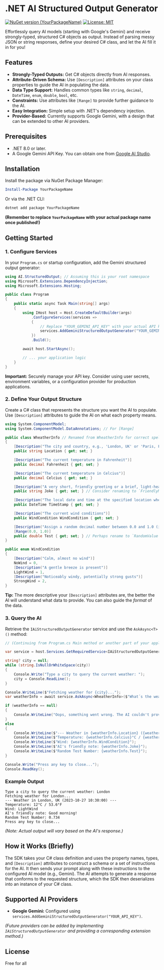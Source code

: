 # .NET AI Structured Output Generator

[![NuGet version (YourPackageName)](https://img.shields.io/nuget/v/AI.StructuredOutput.svg?style=flat-square)](https://www.nuget.org/packages/AI.StructuredOutput/)
[![License: MIT](https://img.shields.io/badge/License-MIT-yellow.svg)](https://opensource.org/licenses/MIT) <!-- Choose your license -->

Effortlessly query AI models (starting with Google's Gemini) and receive strongly-typed, structured C# objects as output. Instead of parsing messy JSON or string responses, define your desired C# class, and let the AI fill it in for you!

## Features

*   **Strongly-Typed Outputs:** Get C# objects directly from AI responses.
*   **Attribute-Driven Schema:** Use `[Description]` attributes on your class properties to guide the AI in populating the data.
*   **Data Type Support:** Handles common types like `string`, `decimal`, `DateTime`, `enum`, `double`, `bool`, etc.
*   **Constraints:** Use attributes like `[Range]` to provide further guidance to the AI.
*   **Easy Integration:** Simple setup with .NET's dependency injection.
*   **Provider-Based:** Currently supports Google Gemini, with a design that can be extended to other AI providers.

## Prerequisites

*   .NET 8.0 or later.
*   A Google Gemini API Key. You can obtain one from [Google AI Studio](https://aistudio.google.com/app/apikey).

## Installation

Install the package via NuGet Package Manager:

```powershell
Install-Package YourPackageName
```

Or via the .NET CLI:

```bash
dotnet add package YourPackageName
```

**(Remember to replace `YourPackageName` with your actual package name once published!)**

## Getting Started

### 1. Configure Services

In your `Program.cs` or startup configuration, add the Gemini structured output generator:

```csharp
using AI.StructuredOutput; // Assuming this is your root namespace
using Microsoft.Extensions.DependencyInjection;
using Microsoft.Extensions.Hosting;

public class Program
{
    public static async Task Main(string[] args)
    {
        using IHost host = Host.CreateDefaultBuilder(args)
            .ConfigureServices(services =>
            {
                // Replace "YOUR_GEMINI_API_KEY" with your actual API key
                services.AddGeminiStructuredOutputGenerator("YOUR_GEMINI_API_KEY");
            })
            .Build();

        await host.StartAsync();

        // ... your application logic
    }
}
```
**Important:** Securely manage your API key. Consider using user secrets, environment variables, or a configuration provider for production applications.

### 2. Define Your Output Structure

Create a C# class that represents the structure you want the AI to populate. Use `[Description]` attributes to guide the AI on what each property means.

```csharp
using System.ComponentModel;
using System.ComponentModel.DataAnnotations; // For [Range]

public class WheatherInfo // Renamed from WheatherInfo for correct spelling
{
    [Description("The city and country, e.g., 'London, UK' or 'Paris, France'")]
    public string Location { get; set; }

    [Description("The current temperature in Fahrenheit")]
    public decimal Fahrenheit { get; set; }

    [Description("The current temperature in Celcius")]
    public decimal Celcius { get; set; }

    [Description("A very short, friendly greeting or a brief, light-hearted comment about the weather. For example: 'Enjoy the sunshine!' or 'Stay dry!' Do not make a joke, just say something like ´good morning´")] // Clarified instruction for AI
    public string Joke { get; set; } // Consider renaming to `FriendlyMessage` or similar if "Joke" is misleading

    [Description("The local date and time at the specified location when these weather conditions were recorded")]
    public DateTime TimeStamp { get; set; }

    [Description("The current wind conditions")]
    public WindCondition WindCondition { get; set; }

    [Description("Assign a random decimal number between 0.0 and 1.0 (inclusive)")]
    [Range(0.0, 1.0)]
    public double Test { get; set; } // Perhaps rename to `RandomValue` for clarity
}

public enum WindCondition
{
    [Description("Calm, almost no wind")]
    NoWind = 0,
    [Description("A gentle breeze is present")]
    LightWind = 1,
    [Description("Noticeably windy, potentially strong gusts")]
    StrongWind = 2,
}
```
**Tip:** The more descriptive your `[Description]` attributes are, the better the AI will understand what data to provide. You can also guide the *format* of the data.

### 3. Query the AI

Retrieve the `IAiStructuredOutputGenerator` service and use the `AskAsync<T>()` method:

```csharp
// (Continuing from Program.cs Main method or another part of your application)

var service = host.Services.GetRequiredService<IAiStructuredOutputGenerator>();

string? city = null;
while (string.IsNullOrWhiteSpace(city))
{
    Console.Write("Type a city to query the current weather: ");
    city = Console.ReadLine();
}

Console.WriteLine($"Fetching weather for {city}...");
var weatherInfo = await service.AskAsync<WheatherInfo>($"What´s the weather like in {city}?");

if (weatherInfo == null)
{
    Console.WriteLine("Oops, something went wrong. The AI couldn't provide structured data.");
}
else
{
    Console.WriteLine($"--- Weather in {weatherInfo.Location} ({weatherInfo.TimeStamp}) ---");
    Console.WriteLine($"Temperature: {weatherInfo.Celcius}°C / {weatherInfo.Fahrenheit}°F");
    Console.WriteLine($"Wind: {weatherInfo.WindCondition}");
    Console.WriteLine($"AI's friendly note: {weatherInfo.Joke}");
    Console.WriteLine($"Random Test Number: {weatherInfo.Test}");
}

Console.Write("Press any key to close...");
Console.ReadKey();
```

### Example Output

```
Type a city to query the current weather: London
Fetching weather for London...
--- Weather in London, UK (2023-10-27 10:30:00) ---
Temperature: 12°C / 53.6°F
Wind: LightWind
AI's friendly note: Good morning!
Random Test Number: 0.734
Press any key to close...
```
*(Note: Actual output will vary based on the AI's response.)*

## How it Works (Briefly)

The SDK takes your C# class definition and uses the property names, types, and `[Description]` attributes to construct a schema or a set of instructions for the AI. It then sends your prompt along with these instructions to the configured AI model (e.g., Gemini). The AI attempts to generate a response that conforms to the requested structure, which the SDK then deserializes into an instance of your C# class.

## Supported AI Providers

*   **Google Gemini:** Configured using `services.AddGeminiStructuredOutputGenerator("YOUR_API_KEY")`.

*(Future providers can be added by implementing `IAiStructuredOutputGenerator` and providing a corresponding extension method.)*

## License

Free for all
